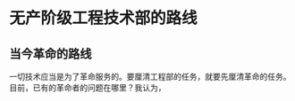 # 无产阶级工程技术部的路线
## 当今革命的路线
一切技术应当是为了革命服务的。要厘清工程部的任务，就要先厘清革命的任务。
目前，已有的革命者的问题在哪里？我认为，
<!--stackedit_data:
eyJoaXN0b3J5IjpbLTE5ODgwNjY1MTFdfQ==
-->